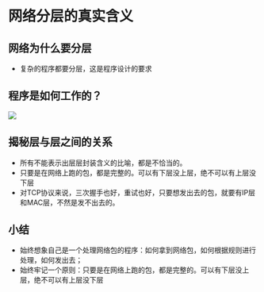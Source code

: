# 网络分层的真实含义

## 网络为什么要分层

- 复杂的程序都要分层，这是程序设计的要求



## 程序是如何工作的？

![](https://static001.geekbang.org/resource/image/06/ea/06b355394f525c54f200d8a1af63ddea.jpg)



## 揭秘层与层之间的关系

- 所有不能表示出层层封装含义的比喻，都是不恰当的。
- 只要是在网络上跑的包，都是完整的。可以有下层没上层，绝不可以有上层没下层
- 对TCP协议来说，三次握手也好，重试也好，只要想发出去的包，就要有IP层和MAC层，不然是发不出去的。



## 小结

- 始终想象自己是一个处理网络包的程序：如何拿到网络包，如何根据规则进行处理，如何发出去；
- 始终牢记一个原则：只要是在网络上跑的包，都是完整的。可以有下层没上层，绝不可以有上层没下层